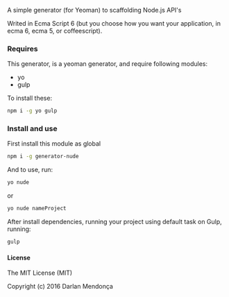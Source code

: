 A simple generator (for Yeoman) to scaffolding Node.js API's

Writed in Ecma Script 6 (but you choose how you want your application, in ecma 6, ecma 5, or coffeescript).

### Requires
This generator, is a yeoman generator, and require following modules:

- yo
- gulp

To install these:
```sh
npm i -g yo gulp
```

### Install and use

First install this module as global
```sh
npm i -g generator-nude
```

And to use, run:
```sh
yo nude
```
or
```sh
yo nude nameProject
```

After install dependencies, running your project using default task on Gulp, running:

```sh
gulp
```


#### License

The MIT License (MIT)

Copyright (c) 2016 Darlan Mendonça
